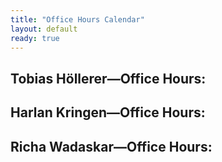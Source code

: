```yaml
---
title: "Office Hours Calendar"
layout: default
ready: true
---
```


<style type="text/css">
.pageBreakBefore {page-break-before:always;}
.style1 {color: #999999}
.style2 {font-size: smaller}
table#sched  tr td {font-size: 0.7em;}
table.hdrLinks * td { padding-right: 2em;}
table.hdrLinks * td.curr { font-weight:bold; }
</style>

<h2>Tobias Höllerer—<strong>Office Hours</strong>:</h2>


<h2>Harlan Kringen—<strong>Office Hours</strong>:</h2>


<h2>Richa Wadaskar—<strong>Office Hours</strong>:</h2>



